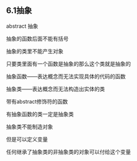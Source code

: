 ## 6.1抽象

abstract  抽象

抽象的函数后面不能有括号

抽象的类里不能产生对象

只要类里面有一个函数是抽象的那么这个类就是抽象的



抽象函数——表达概念而无法实现具体的代码的函数

抽象类——表达概念而无法构造出实体的类



带有abstract修饰符的函数

有抽象函数的类一定是抽象类

抽象类不能制造对象

但是可以定义变量

任何继承了抽象类的非抽象类的对象可以付给这个变量